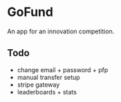 # GoFund
An app for an innovation competition.

## Todo
- change email + password + pfp
- manual transfer setup
- stripe gateway
- leaderboards + stats
